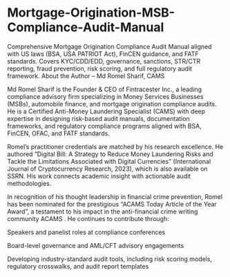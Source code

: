 # Mortgage-Origination-MSB-Compliance-Audit-Manual
Comprehensive Mortgage Origination Compliance Audit Manual aligned with US laws (BSA, USA PATRIOT Act), FinCEN guidance, and FATF standards. Covers KYC/CDD/EDD, governance, sanctions, STR/CTR reporting, fraud prevention, risk scoring, and full regulatory audit framework.
About the Author – Md Romel Sharif, CAMS

Md Romel Sharif is the Founder & CEO of Fintracester Inc., a leading compliance advisory firm specializing in Money Services Businesses (MSBs), automobile finance, and mortgage origination compliance audits. He is a Certified Anti-Money Laundering Specialist (CAMS) with deep expertise in designing risk-based audit manuals, documentation frameworks, and regulatory compliance programs aligned with BSA, FinCEN, OFAC, and FATF standards.

Romel’s practitioner credentials are matched by his research excellence. He authored “Digital Bill: A Strategy to Reduce Money Laundering Risks and Tackle the Limitations Associated with Digital Currencies” (International Journal of Cryptocurrency Research, 2023), which is also available on SSRN. His work connects academic insight with actionable audit methodologies.

In recognition of his thought leadership in financial crime prevention, Romel has been nominated for the prestigious “ACAMS Today Article of the Year Award”, a testament to his impact in the anti-financial crime writing community 
ACAMS
.
He continues to contribute through:

Speakers and panelist roles at compliance conferences

Board-level governance and AML/CFT advisory engagements

Developing industry-standard audit tools, including risk scoring models, regulatory crosswalks, and audit report templates
